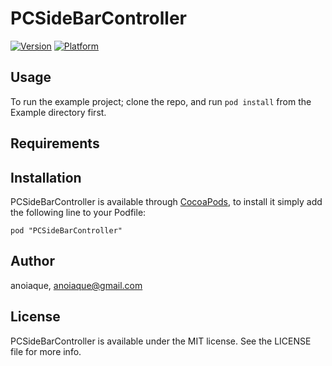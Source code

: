 # PCSideBarController

[![Version](http://cocoapod-badges.herokuapp.com/v/PCSideBarController/badge.png)](http://cocoadocs.org/docsets/PCSideBarController)
[![Platform](http://cocoapod-badges.herokuapp.com/p/PCSideBarController/badge.png)](http://cocoadocs.org/docsets/PCSideBarController)

## Usage

To run the example project; clone the repo, and run `pod install` from the Example directory first.

## Requirements

## Installation

PCSideBarController is available through [CocoaPods](http://cocoapods.org), to install
it simply add the following line to your Podfile:

    pod "PCSideBarController"

## Author

anoiaque, anoiaque@gmail.com

## License

PCSideBarController is available under the MIT license. See the LICENSE file for more info.

